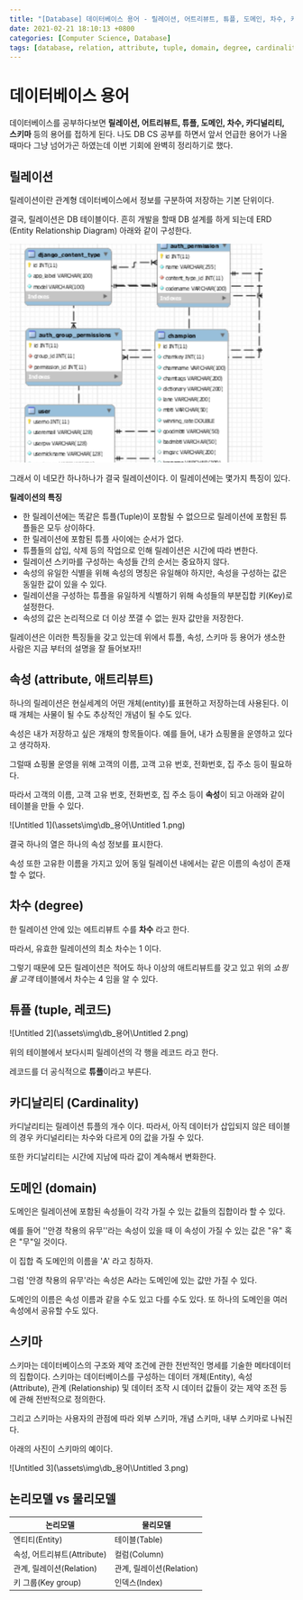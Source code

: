 ```yaml
---
title: "[Database] 데이터베이스 용어 - 릴레이션, 어트리뷰트, 튜플, 도메인, 차수, 카디널리티, 스키마"
date: 2021-02-21 18:10:13 +0800
categories: [Computer Science, Database]
tags: [database, relation, attribute, tuple, domain, degree, cardinality, domain, schema, 릴레이션, 어트리뷰트, 튜플, 도메인, 차수, 카디널리티, 도메인, 스키마]  
---
```


# 데이터베이스 용어

데이터베이스를 공부하다보면 **릴레이션, 어트리뷰트, 튜플, 도메인, 차수, 카디널리티, 스키마** 등의 용어를 접하게 된다. 나도 DB CS 공부를 하면서 앞서 언급한 용어가 나올때마다 그냥 넘어가곤 하였는데 이번 기회에 완벽히 정리하기로 했다.

## 릴레이션

릴레이션이란 관계형 데이터베이스에서 정보를 구분하여 저장하는 기본 단위이다. 

결국, 릴레이션은 DB 테이블이다. 흔히 개발을 할때 DB 설계를 하게 되는데 ERD (Entity Relationship Diagram) 아래와 같이 구성한다.

 ![Untitled](\assets\img\db_용어\Untitled.png)

그래서 이 네모칸 하나하나가 결국 릴레이션이다.  이 릴레이션에는 몇가지 특징이 있다.

**릴레이션의 특징**

- 한 릴레이션에는 똑같은 튜플(Tuple)이 포함될 수 없으므로 릴레이션에 포함된 튜플들은 모두 상이하다.
- 한 릴레이션에 포함된 튜플 사이에는 순서가 없다.
- 튜플들의 삽입, 삭제 등의 작업으로 인해 릴레이션은 시간에 따라 변한다.
- 릴레이션 스키마를 구성하는 속성들 간의 순서는 중요하지 않다.
- 속성의 유일한 식별을 위해 속성의 명칭은 유일해야 하지만, 속성을 구성하는 값은 동일한 값이 있을 수 있다.
- 릴레이션을 구성하는 튜플을 유일하게 식별하기 위해 속성들의 부분집합 키(Key)로 설정한다.
- 속성의 값은 논리적으로 더 이상 쪼갤 수 없는 원자 값만을 저장한다.

릴레이션은 이러한 특징들을 갖고 있는데 위에서 튜플, 속성, 스키마 등 용어가 생소한 사람은 지금 부터의 설명을 잘 들어보자!!

## 속성 (attribute, 애트리뷰트)

하나의 릴레이션은 현실세계의 어떤 개체(entity)를 표현하고 저장하는데 사용된다. 이때 개체는 사물이 될 수도 추상적인 개념이 될 수도 있다.

속성은 내가 저장하고 싶은 개채의 항목들이다. 예를 들어, 내가 쇼핑몰을 운영하고 있다고 생각하자.

그럴때 쇼핑몰 운영을 위해 고객의 이름, 고객 고유 번호, 전화번호, 집 주소 등이 필요하다.

따라서 고객의 이름, 고객 고유 번호, 전화번호, 집 주소 등이 **속성**이 되고 아래와 같이 테이블을 만들 수 있다.

![Untitled 1](\assets\img\db_용어\Untitled 1.png)

결국 하나의 열은 하나의 속성 정보를 표시한다. 

속성 또한 고유한 이름을 가지고 있어 동일 릴레이션 내에서는 같은 이름의 속성이 존재할 수 없다.

## 차수 (degree)

한 릴레이션 안에 있는 에트리뷰트 수를 **차수** 라고 한다. 

따라서, 유효한 릴레이션의 최소 차수는 1 이다. 

그렇기 때문에 모든 릴레이션은 적어도 하나 이상의 애트리뷰트를 갖고 있고 위의 *쇼핑몰 고객* 테이블에서 차수는 4 임을 알 수 있다.

## 튜플 (tuple, 레코드)

![Untitled 2](\assets\img\db_용어\Untitled 2.png)

위의 테이블에서 보다시피 릴레이션의 각 행을 레코드 라고 한다.  

레코드를 더 공식적으로 **튜플**이라고 부른다. 

## 카디날리티 (Cardinality)

카디날리티는 릴레이션 튜플의 개수 이다. 따라서, 아직 데이터가 삽입되지 않은 테이블의 경우 카디널리티는 차수와 다르게 0의 값을 가질 수 있다. 

또한 카디날리티는 시간에 지남에 따라 값이 계속해서 변화한다.

## 도메인 (domain)

도메인은 릴레이션에 포함된 속성들이 각각 가질 수 있는 값들의 집합이라 할 수 있다. 

예를 들어 ''안경 착용의 유무''라는 속성이 있을 때 이 속성이 가질 수 있는 값은 "유" 혹은 "무"일 것이다. 

이 집합 즉 도메인의 이름을 'A' 라고 칭하자. 

그럼 '안경 착용의 유무'라는 속성은 A라는 도메인에 있는 값만 가질 수 있다. 

도메인의 이름은 속성 이름과 같을 수도 있고 다를 수도 있다. 또 하나의 도메인을 여러 속성에서 공유할 수도 있다.

## 스키마

스키마는 데이터베이스의 구조와 제약 조건에 관한 전반적인 명세를 기술한 메타데이터의 집합이다. 스키마는 데이터베이스를 구성하는 데이터 개체(Entity), 속성 (Attribute), 관계 (Relationship) 및 데이터 조작 시 데이터 값들이 갖는 제약 조전 등에 관해 전반적으로 정의한다.

그리고 스키마는 사용자의 관점에 따라 외부 스키마, 개념 스키마, 내부 스키마로 나눠진다.

아래의 사진이 스키마의 예이다.

![Untitled 3](\assets\img\db_용어\Untitled 3.png)

## 논리모델 vs 물리모델

| 논리모델                    | 물리모델                 |
| --------------------------- | ------------------------ |
| 엔티티(Entity)              | 테이블(Table)            |
| 속성, 어트리뷰트(Attribute) | 컬럼(Column)             |
| 관계, 릴레이션(Relation)    | 관계, 릴레이션(Relation) |
| 키 그룹(Key group)          | 인덱스(Index)            |

